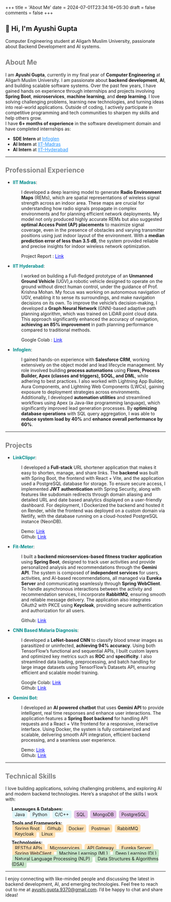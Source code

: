 +++
title = 'About Me'
date = 2024-07-01T23:34:16+05:30
draft = false
comments = false
+++

<!-- ## Hi👋 I am Rajul
### aka (@rajuljha)

### Backend Developer | Open Source Enthusiast 

I am a passionate backend developer from India. I'm currently studying Computer Engineering at Aligarh Muslim University. My love for technology and innovation drives me to constantly learn and create, especially in the realm of open source software.

### Current Endeavors

- **GSoC '24 with FOSSology:** I'm thrilled to have been selected for Google Summer of Code 2024 with FOSSology. My project focuses on integrating FOSSology scanners into CI pipelines, enhancing the software compliance process. Checkout my project [here](https://summerofcode.withgoogle.com/programs/2024/projects/by86kI7T)

### Interests and Activities

- **Backend Development:** Backend development is my forte. I enjoy building robust and scalable systems that solve real-world problems. My core tech stack is Python. Nowadays, I am learning Go because of it's fast nature and built in concurrency. 
- **Open Source Software:** I actively create and contribute to open source projects. I believe in the power of collaborative development and the freedom it brings to software creation.
- **Hackathons and Conferences:** I love participating in hackathons and attending conferences and talks about programming and software. Recently, I attended PyDelhi, which was an incredible experience.
- **Community Building:** I co-founded an open source community at my college called **ZHCET Code Oasis**. Our mission is to foster a culture of open source contribution and collaboration among students.

### Projects

Feel free to check out my projects on [GitHub](https://github.com/rajuljha).

---

Thank you for visiting my page! If you share similar interests or have exciting projects to discuss, don't hesitate to connect with me.

---

[Contact Me](mailto:rajuljha49@gmail.com) | [LinkedIn](https://www.linkedin.com/in/rajuljha) -->


## 👋 Hi, I'm Ayushi Gupta  
Computer Engineering student at Aligarh Muslim University, passionate about Backend Development and AI systems.

##  <span style="color:gray;">About Me</span>  

I am **Ayushi Gupta**, currently in my final year of **Computer Engineering** at Aligarh Muslim University. I am passionate about **backend development**, **AI**, and building scalable software systems. Over the past few years, I have gained hands on experience through internships and projects involving **Spring Boot**, **microservices**, **machine learning**, and **deep learning**. I love solving challenging problems, learning new technologies, and turning ideas into real-world applications. Outside of coding, I actively participate in competitive programming and tech communities to sharpen my skills and help others grow.  
I have **6+ months of experience** in the software development domain and have completed internships as:  

- **SDE Intern** at <a href="#infoglen" style="color:#1E90FF;">Infoglen</a>  
- **AI Intern** at <a href="#iit-madras" style="color:#1E90FF;">IIT-Madras</a>  
- **AI Intern** at <a href="#iit-hyderabad" style="color:#1E90FF;">IIT-Hyderabad</a> 

---

## <span style="color:gray;">Professional Experience</span>  

- **<span style="color:darkcyan;" id="iit-madras">IIT Madras</span>**:
<div style="margin-left:50px;">I developed a deep learning model to generate <strong>Radio Environment Maps</strong> (REMs), which are spatial representations of wireless signal strength across an indoor area. These maps are crucial for understanding how radio signals propagate in complex environments and for planning efficient network deployments. My model not only produced highly accurate REMs but also suggested <strong>optimal Access Point (AP) placements</strong> to maximize signal coverage, even in the presence of obstacles and varying transmitter positions using just indoor layout of the environment. With a <strong>median prediction error of less than 3.5 dB</strong>, the system provided reliable and precise insights for indoor wireless network optimization.

Project Report : <a href="https://drive.google.com/file/d/1Lpu8BsC7NBdKP926J9oIkW8cZpvuDRX2/view?usp=sharing" style="color:blue;">Link</a>

</div>  

- **<span style="color:darkcyan;" id="iit-hyderabad">IIT Hyderabad</span>**:
<div style="margin-left:50px;"> I worked on building a Full-fledged prototype of an <strong>Unmanned Ground Vehicle</strong> (UGV),a robotic vehicle designed to operate on the ground without direct human control, under the guidance of Prof. Krishna Mohan. My focus was working on <strong?>autonomous navigation</strong> of UGV, enabling it to sense its surroundings, and make navigation decisions on its own. To improve the vehicle’s decision-making, I developed a <strong>Graph Neural Network</strong> (GNN)-based adaptive path planning algorithm, which was trained on LiDAR point cloud data. This approach significantly enhanced the accuracy of navigation, <strong>achieving an 85% improvement</strong> in path planning performance compared to traditional methods.

Google Colab : <a href="https://colab.research.google.com/drive/1AtOf1i-aF0ihUmEH0lcHiRDB1UA0HPVU?usp=sharing" style="color:blue;">Link</a>

</div>  


- **<span style="color:darkcyan;" id="infoglen">Infoglen</span>**:
<div style="margin-left:50px;">I gained hands-on experience with <strong>Salesforce CRM</strong>, working extensively on the object model and lead lifecycle management. My role involved building <strong>process automations</strong> using <strong>Flows, Process Builder, Apex (classes and triggers), SOQL, and DML</strong>, while adhering to best practices. I also worked with Lightning App Builder, Aura Components, and Lightning Web Components (LWCs), gaining exposure to deployment strategies across environments. Additionally, I developed <strong>automation utilities</strong> and streamlined workflows using Apex (a Java-like programming language), which significantly improved lead generation processes. By <strong>optimizing database operations</strong> with SQL query aggregation, I was able to <strong>reduce system load by 40%</strong> and <strong>enhance overall performance by 60%</strong>.</div> 

---

## <span style="color:gray;">Projects</span>
- **<span style="color:darkcyan;">LinkClippr</span>**: 
<div style="margin-left:50px;">I developed a <strong>Full-stack</strong> URL shortener application that makes it easy to shorten, manage, and share links. The <strong>backend</strong> was built with </strong>Spring Boot</strong>, the frontend with React + Vite, and the application used a PostgreSQL database for storage. To ensure secure access, I implemented <strong>JWT authentication</strong> with </strong>Spring Security</strong>, along with features like </strong>subdomain redirects</strong> through domain aliasing and detailed URL and date based analytics displayed on a user-friendly dashboard. For deployment, I Dockerized the backend and hosted it on Render, while the frontend was deployed on a custom domain via Netlify, with the database running on a cloud-hosted PostgreSQL instance (NeonDB).<br>

Demo: <a href="https://veloraa.live" style="color:blue;">Link</a><br>
Github: <a href="https://github.com/g14ayushi/LinkCliprr" style="color:blue;">Link</a>

</div>

- **<span style="color:darkcyan;">Fit-Meter</span>**:
<div style="margin-left:50px;">I built a <strong>backend microservices-based fitness tracker application</strong> using <strong>Spring Boot</strong>, designed to track user activities and provide personalized analysis and recommendations through the <strong>Gemini API</strong>. The system is composed of <strong>independent services</strong> for users, activities, and AI-based recommendations, all managed via <strong>Eureka Server</strong> and communicating seamlessly through <strong>Spring WebClient</strong>. To handle </strong>asynchronous interactions</strong> between the activity and recommendation services, I incorporate <strong>RabbitMQ</strong>, ensuring smooth and reliable message delivery. The application also integrates </strong>OAuth2 with PKCE</strong> using <strong>Keycloak</strong>, providing secure authentication and authorization for all users.

Github: <a href="https://github.com/g14ayushi/FitMeter" style="color:blue;">Link</a>

</div>

- **<span style="color:darkcyan;">CNN Based Malaria Diagnosis</span>**:
<div style="margin-left:50px;">I developed a <strong>LeNet-based CNN</strong> to classify blood smear images as parasitized or uninfected, <strong>achieving 94% accuracy</strong>. Using both TensorFlow’s functional and sequential APIs, I built custom layers and optimized key metrics such as <strong>ROC</strong> and <strong>specificity</strong>. I also streamlined data loading, preprocessing, and batch handling for large image datasets using TensorFlow’s Datasets API, ensuring efficient and scalable model training.

Google Colab: <a href="https://github.com/g14ayushi/CNN_based_malaria_Diagnosis" style="color:blue;">Link</a><br>
Github: <a href="https://github.com/g14ayushi/CNN_based_malaria_Diagnosis" style="color:blue;">Link</a>

</div>

- **<span style="color:darkcyan;">Gemini Bot</span>**:
<div style="margin-left:50px;">I developed an <strong>AI powered chatbot</strong> that uses <strong>Gemini API</strong> to provide intelligent, real time responses and enhance user interactions. The application features a <strong>Spring Boot backend</strong> for handling API requests and a React + Vite frontend for a responsive, interactive interface. Using Docker, the system is fully containerized and scalable, delivering smooth API integration, efficient backend processing, and a seamless user experience.

Demo: <a href="https://g14gemini-chat.netlify.app/" style="color:blue;">Link</a><br>
Github: <a href="https://github.com/g14ayushi/gemini-bot-backend" style="color:blue;">Link</a>

</div>


---

## <span style="color:gray;">Technical Skills</span>
<p>I love building applications, solving challenging problems, and exploring AI and modern backend technologies.  
Here’s a snapshot of the skills I work with:
</p>
<div style="margin-left:20px;">
    <div>
    <strong>Langauges & Databaes:</strong><br>
    <span style="background:#e0f7fa; padding:4px 8px; margin:2px; border-radius:5px;">Java</span>
    <span style="background:#e0f7fa; padding:4px 8px; margin:2px; border-radius:5px;">Python</span>
    <span style="background:#e0f7fa; padding:4px 8px; margin:2px; border-radius:5px;">C/C++</span>
    <span style="background:#e1bee7; padding:4px 8px; margin:2px; border-radius:5px;">SQL</span>
    <span style="background:#e1bee7; padding:4px 8px; margin:2px; border-radius:5px;">MongoDB</span>
    <span style="background:#e1bee7; padding:4px 8px; margin:2px; border-radius:5px;">PostgreSQL</span>
    </div>
    <div style="margin-top:10px;">
    <strong>Tools and Frameworks:</strong><br>
    <span style="background:#ffe0b2; padding:4px 8px; margin:2px; border-radius:5px;">Spring Boot</span>
    <span style="background:#ffe0b2; padding:4px 8px; margin:2px; border-radius:5px;">Github</span>
    <span style="background:#ffe0b2; padding:4px 8px; margin:2px; border-radius:5px;">Docker</span>
    <span style="background:#ffe0b2; padding:4px 8px; margin:2px; border-radius:5px;">Postman</span>
    <span style="background:#ffe0b2; padding:4px 8px; margin:2px; border-radius:5px;">RabbitMQ</span>
    <span style="background:#ffe0b2; padding:4px 8px; margin:2px; border-radius:5px;">Keycloak</span>
    <span style="background:#ffe0b2; padding:4px 8px; margin:2px; border-radius:5px;">Linux</span>
    </div>
    <div style="margin-top:10px;">
    <strong>Technologies:</strong><br>
    <span style="background:#ffe0b2; padding:4px 8px; margin:2px; border-radius:5px;">RESTful APIs</span>
    <span style="background:#ffe0b2; padding:4px 8px; margin:2px; border-radius:5px;">Microservices</span>
    <span style="background:#ffe0b2; padding:4px 8px; margin:2px; border-radius:5px;">API Gateway</span>
    <span style="background:#ffe0b2; padding:4px 8px; margin:2px; border-radius:5px;">Eureka Server</span>
    <span style="background:#ffe0b2; padding:4px 8px; margin:2px; border-radius:5px;">Spring WebClient</span>
    <span style="background:#c8e6c9; padding:4px 8px; margin:2px; border-radius:5px;">Machine Learning (ML)</span>
    <span style="background:#c8e6c9; padding:4px 8px; margin:2px; border-radius:5px;">Deep Learning (DL)</span>
    <span style="background:#c8e6c9; padding:4px 8px; margin:2px; border-radius:5px;">Natural Language Processing (NLP)</span>
    <span style="background:#c8e6c9; padding:4px 8px; margin:2px; border-radius:5px;">Data Structures & Algorithms (DSA)</span>
    </div>
</div>

---


I enjoy connecting with like-minded people and discussing the latest in backend development, AI, and emerging technologies. Feel free to reach out to me at <span class="blue-email">ayushi.gupta.9370@gmail.com</span>. 
I’d be happy to chat and share ideas!

